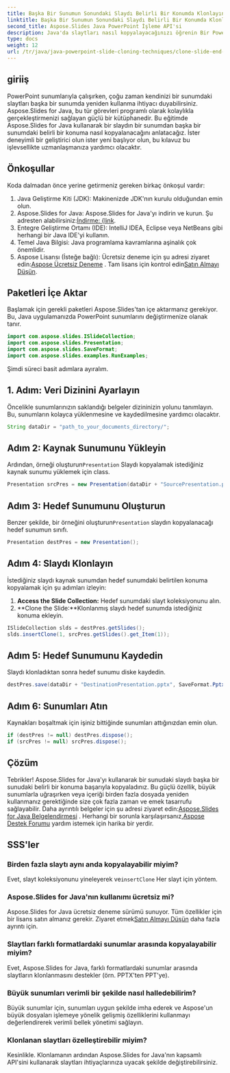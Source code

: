 ```yaml
---
title: Başka Bir Sunumun Sonundaki Slaydı Belirli Bir Konumda Klonlayın
linktitle: Başka Bir Sunumun Sonundaki Slaydı Belirli Bir Konumda Klonlayın
second_title: Aspose.Slides Java PowerPoint İşleme API'si
description: Java'da slaytları nasıl kopyalayacağınızı öğrenin Bir PowerPoint sunumundan diğerine slaytları kopyalamak için Aspose.Slides for Java'yı kullanma konusunda adım adım kılavuz.
type: docs
weight: 12
url: /tr/java/java-powerpoint-slide-cloning-techniques/clone-slide-end-another-specific-position-powerpoint/
---
```

## giriiş
PowerPoint sunumlarıyla çalışırken, çoğu zaman kendinizi bir sunumdaki slaytları başka bir sunumda yeniden kullanma ihtiyacı duyabilirsiniz. Aspose.Slides for Java, bu tür görevleri programlı olarak kolaylıkla gerçekleştirmenizi sağlayan güçlü bir kütüphanedir. Bu eğitimde Aspose.Slides for Java kullanarak bir slaydın bir sunumdan başka bir sunumdaki belirli bir konuma nasıl kopyalanacağını anlatacağız. İster deneyimli bir geliştirici olun ister yeni başlıyor olun, bu kılavuz bu işlevsellikte uzmanlaşmanıza yardımcı olacaktır.
## Önkoşullar
Koda dalmadan önce yerine getirmeniz gereken birkaç önkoşul vardır:
1. Java Geliştirme Kiti (JDK): Makinenizde JDK'nın kurulu olduğundan emin olun.
2.  Aspose.Slides for Java: Aspose.Slides for Java'yı indirin ve kurun. Şu adresten alabilirsiniz:[İndirme: {link](https://releases.aspose.com/slides/java/).
3. Entegre Geliştirme Ortamı (IDE): IntelliJ IDEA, Eclipse veya NetBeans gibi herhangi bir Java IDE'yi kullanın.
4. Temel Java Bilgisi: Java programlama kavramlarına aşinalık çok önemlidir.
5.  Aspose Lisansı (İsteğe bağlı): Ücretsiz deneme için şu adresi ziyaret edin:[Aspose Ücretsiz Deneme](https://releases.aspose.com/) . Tam lisans için kontrol edin[Satın Almayı Düşün](https://purchase.aspose.com/buy).
## Paketleri İçe Aktar
Başlamak için gerekli paketleri Aspose.Slides'tan içe aktarmanız gerekiyor. Bu, Java uygulamanızda PowerPoint sunumlarını değiştirmenize olanak tanır.
```java
import com.aspose.slides.ISlideCollection;
import com.aspose.slides.Presentation;
import com.aspose.slides.SaveFormat;
import com.aspose.slides.examples.RunExamples;
```

Şimdi süreci basit adımlara ayıralım.
## 1. Adım: Veri Dizinini Ayarlayın
Öncelikle sunumlarınızın saklandığı belgeler dizininizin yolunu tanımlayın. Bu, sunumların kolayca yüklenmesine ve kaydedilmesine yardımcı olacaktır.
```java
String dataDir = "path_to_your_documents_directory/";
```
## Adım 2: Kaynak Sunumunu Yükleyin
 Ardından, örneği oluşturun`Presentation` Slaydı kopyalamak istediğiniz kaynak sunumu yüklemek için class.
```java
Presentation srcPres = new Presentation(dataDir + "SourcePresentation.pptx");
```
## Adım 3: Hedef Sunumunu Oluşturun
 Benzer şekilde, bir örneğini oluşturun`Presentation` slaydın kopyalanacağı hedef sunumun sınıfı.
```java
Presentation destPres = new Presentation();
```
## Adım 4: Slaydı Klonlayın
İstediğiniz slaydı kaynak sunumdan hedef sunumdaki belirtilen konuma kopyalamak için şu adımları izleyin:
1. **Access the Slide Collection:** Hedef sunumdaki slayt koleksiyonunu alın.
2. **Clone the Slide:**Klonlanmış slaydı hedef sunumda istediğiniz konuma ekleyin.
```java
ISlideCollection slds = destPres.getSlides();
slds.insertClone(1, srcPres.getSlides().get_Item(1));
```
## Adım 5: Hedef Sunumunu Kaydedin
Slaydı klonladıktan sonra hedef sunumu diske kaydedin.
```java
destPres.save(dataDir + "DestinationPresentation.pptx", SaveFormat.Pptx);
```
## Adım 6: Sunumları Atın
Kaynakları boşaltmak için işiniz bittiğinde sunumları attığınızdan emin olun.
```java
if (destPres != null) destPres.dispose();
if (srcPres != null) srcPres.dispose();
```

## Çözüm
Tebrikler! Aspose.Slides for Java'yı kullanarak bir sunudaki slaydı başka bir sunudaki belirli bir konuma başarıyla kopyaladınız. Bu güçlü özellik, büyük sunumlarla uğraşırken veya içeriği birden fazla dosyada yeniden kullanmanız gerektiğinde size çok fazla zaman ve emek tasarrufu sağlayabilir.
 Daha ayrıntılı belgeler için şu adresi ziyaret edin:[Aspose.Slides for Java Belgelendirmesi](https://reference.aspose.com/slides/java/) . Herhangi bir sorunla karşılaşırsanız,[Aspose Destek Forumu](https://forum.aspose.com/c/slides/11) yardım istemek için harika bir yerdir.
## SSS'ler
### Birden fazla slaytı aynı anda kopyalayabilir miyim?
 Evet, slayt koleksiyonunu yineleyerek ve`insertClone` Her slayt için yöntem.
### Aspose.Slides for Java'nın kullanımı ücretsiz mi?
Aspose.Slides for Java ücretsiz deneme sürümü sunuyor. Tüm özellikler için bir lisans satın almanız gerekir. Ziyaret etmek[Satın Almayı Düşün](https://purchase.aspose.com/buy) daha fazla ayrıntı için.
### Slaytları farklı formatlardaki sunumlar arasında kopyalayabilir miyim?
Evet, Aspose.Slides for Java, farklı formatlardaki sunumlar arasında slaytların klonlanmasını destekler (örn. PPTX'ten PPT'ye).
### Büyük sunumları verimli bir şekilde nasıl halledebilirim?
Büyük sunumlar için, sunumları uygun şekilde imha ederek ve Aspose'un büyük dosyaları işlemeye yönelik gelişmiş özelliklerini kullanmayı değerlendirerek verimli bellek yönetimi sağlayın.
### Klonlanan slaytları özelleştirebilir miyim?
Kesinlikle. Klonlamanın ardından Aspose.Slides for Java'nın kapsamlı API'sini kullanarak slaytları ihtiyaçlarınıza uyacak şekilde değiştirebilirsiniz.
